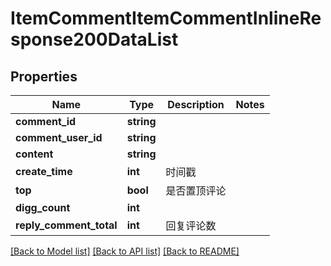 # ItemCommentItemCommentInlineResponse200DataList

## Properties
Name | Type | Description | Notes
------------ | ------------- | ------------- | -------------
**comment_id** | **string** |  | 
**comment_user_id** | **string** |  | 
**content** | **string** |  | 
**create_time** | **int** | 时间戳 | 
**top** | **bool** | 是否置顶评论 | 
**digg_count** | **int** |  | 
**reply_comment_total** | **int** | 回复评论数 | 

[[Back to Model list]](../README.md#documentation-for-models) [[Back to API list]](../README.md#documentation-for-api-endpoints) [[Back to README]](../README.md)

